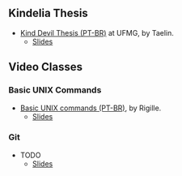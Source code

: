 ## Kindelia Thesis

- [Kind Devil Thesis (PT-BR)](https://www.twitch.tv/videos/1449992524) at UFMG, by Taelin.
    - [Slides](https://www.figma.com/proto/nGQgS3zmhJrXVKupQHBacw/Kindelia---A-Kind-Devil's-Thesis?node-id=2%3A2&scaling=min-zoom&page-id=0%3A1)

## Video Classes

### Basic UNIX Commands

- [Basic UNIX commands (PT-BR)](https://www.youtube.com/watch?v=54iv99SD9tc&ab_channel=Kindelia), by Rigille.
    - [Slides](https://docs.google.com/presentation/d/1W1vYKL8m_8eiqaORQMUSxEPThE0o1oGdDuvFNLw9juo/edit#slide=id.p)

### Git

- TODO
    - [Slides](https://docs.google.com/presentation/d/1W1vYKL8m_8eiqaORQMUSxEPThE0o1oGdDuvFNLw9juo/edit#slide=id.g1230fcb940a_0_0)